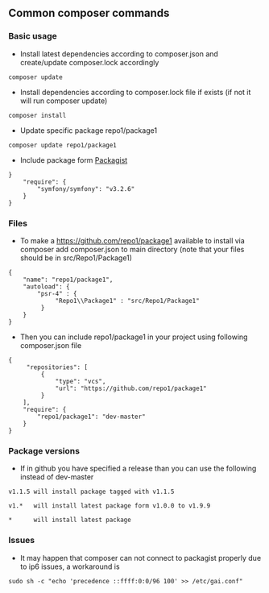 ## Common composer commands
### Basic usage
- Install latest dependencies according to composer.json and create/update composer.lock accordingly
```
composer update
```

- Install dependencies according to composer.lock file if exists (if not it will run composer update)
```
composer install
```

- Update specific package repo1/package1
```
composer update repo1/package1
```

- Include package form [Packagist](https://packagist.org/)
```
}
    "require": {
        "symfony/symfony": "v3.2.6"
    }
}
```

### Files
- To make a https://github.com/repo1/package1 available to install via composer add composer.json to main directory (note that your files should be in src/Repo1/Package1)
```
{
    "name": "repo1/package1",
    "autoload": {
        "psr-4" : {
             "Repo1\\Package1" : "src/Repo1/Package1"
         }
    }
}
```

- Then you can include repo1/package1 in your project using following composer.json file 
```
{
     "repositories": [
         {
             "type": "vcs",
             "url": "https://github.com/repo1/package1"
         }
    ],
    "require": {
        "repo1/package1": "dev-master"
    }
}
```

### Package versions
- If in github you have specified a release than you can use the following instead of dev-master
```
v1.1.5 will install package tagged with v1.1.5

v1.*   will install latest package form v1.0.0 to v1.9.9

*      will install latest package
```

### Issues
- It may happen that composer can not connect to packagist properly due to ip6 issues, a workaround is
```
sudo sh -c "echo 'precedence ::ffff:0:0/96 100' >> /etc/gai.conf"
```
